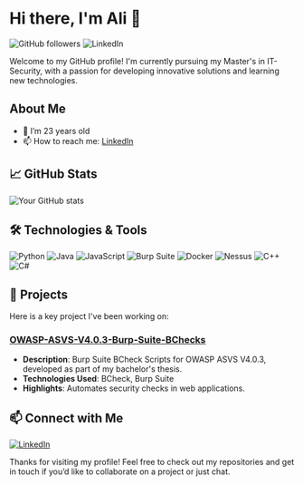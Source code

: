# Hi there, I'm Ali 👋

![GitHub followers](https://img.shields.io/github/followers/AliAhdy?style=social) ![LinkedIn](https://img.shields.io/badge/-LinkedIn-333?style=flat&logo=linkedin&logoColor=)

Welcome to my GitHub profile! I'm currently pursuing my Master's in IT-Security, with a passion for developing innovative solutions and learning new technologies.

## About Me

- 🌱 I’m 23 years old
- 📫 How to reach me: [LinkedIn](https://www.linkedin.com/in/ali-al-haidary-7401ab21b)


## 📈 GitHub Stats

![Your GitHub stats](https://github-readme-stats.vercel.app/api?username=AliAhdy&show_icons=true&hide_border=true&count_private=true)


## 🛠️ Technologies & Tools

![Python](https://img.shields.io/badge/-Python-333?style=flat&logo=python)
![Java](https://img.shields.io/badge/-Java-333?style=flat&logo=java)
![JavaScript](https://img.shields.io/badge/-JavaScript-333?style=flat&logo=javascript)
![Burp Suite](https://img.shields.io/badge/-Burp%20Suite-333?style=flat&logo=burp-suite)
![Docker](https://img.shields.io/badge/-Docker-333?style=flat&logo=docker)
![Nessus](https://img.shields.io/badge/-Nessus-333?style=flat&logo=tenable)
![C++](https://img.shields.io/badge/-C++-333?style=flat&logo=c%2B%2B)
![C#](https://img.shields.io/badge/-C%23-333?style=flat&logo=c-sharp)


## 🚀 Projects

Here is a key project I've been working on:

### [OWASP-ASVS-V4.0.3-Burp-Suite-BChecks](https://github.com/AliAhdy/OWASP-ASVS-V4.0.3-Burp-Suite-BChecks)
- **Description**: Burp Suite BCheck Scripts for OWASP ASVS V4.0.3, developed as part of my bachelor's thesis.
- **Technologies Used**: BCheck, Burp Suite
- **Highlights**: Automates security checks in web applications.


## 📫 Connect with Me

[![LinkedIn](https://img.shields.io/badge/-LinkedIn-333?style=flat&logo=linkedin)](https://www.linkedin.com/in/ali-al-haidary-7401ab21b)

Thanks for visiting my profile! Feel free to check out my repositories and get in touch if you’d like to collaborate on a project or just chat.


